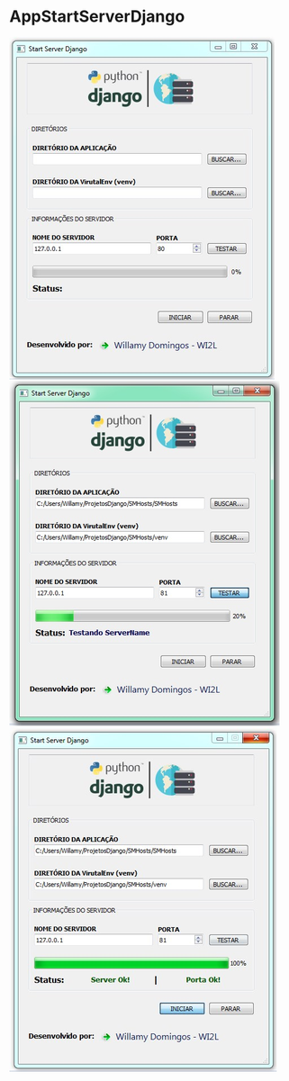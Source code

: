# AppStartServerDjango

![alt text](https://github.com/willamylp/AppStartServerDjango/blob/master/images/Screenshot_1.jpg?raw=true)
![alt text](https://github.com/willamylp/AppStartServerDjango/blob/master/images/Screenshot_2.jpg?raw=true)
![alt text](https://github.com/willamylp/AppStartServerDjango/blob/master/images/Screenshot_3.jpg?raw=true)
